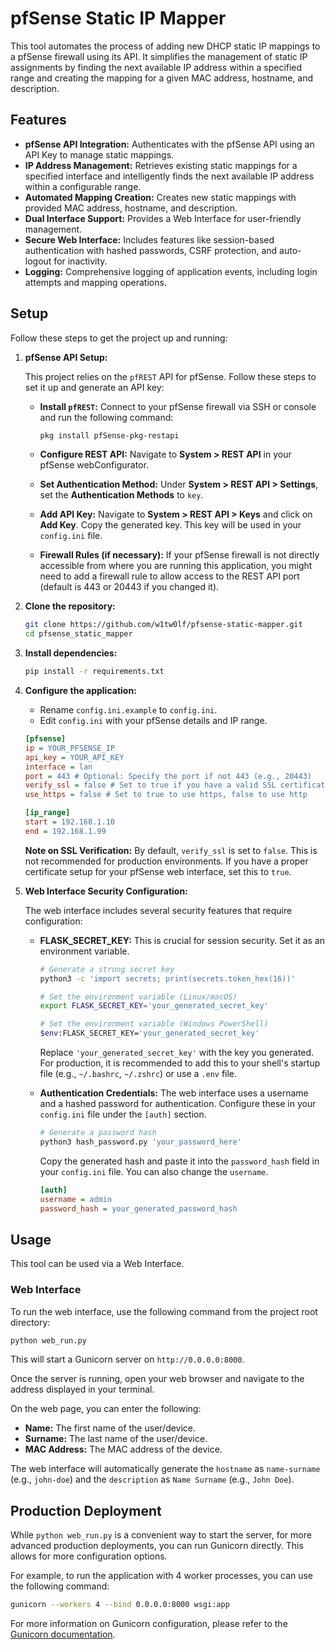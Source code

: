 # pfSense Static IP Mapper

This tool automates the process of adding new DHCP static IP mappings to a pfSense firewall using its API. It simplifies the management of static IP assignments by finding the next available IP address within a specified range and creating the mapping for a given MAC address, hostname, and description.

## Features

* **pfSense API Integration:** Authenticates with the pfSense API using an API Key to manage static mappings.
* **IP Address Management:** Retrieves existing static mappings for a specified interface and intelligently finds the next available IP address within a configurable range.
* **Automated Mapping Creation:** Creates new static mappings with provided MAC address, hostname, and description.
* **Dual Interface Support:** Provides a Web Interface for user-friendly management.
* **Secure Web Interface:** Includes features like session-based authentication with hashed passwords, CSRF protection, and auto-logout for inactivity.
* **Logging:** Comprehensive logging of application events, including login attempts and mapping operations.

## Setup

Follow these steps to get the project up and running:

1. **pfSense API Setup:**

    This project relies on the `pfREST` API for pfSense. Follow these steps to set it up and generate an API key:

    * **Install `pfREST`:**
        Connect to your pfSense firewall via SSH or console and run the following command:

        ```bash
        pkg install pfSense-pkg-restapi
        ```

    * **Configure REST API:**
        Navigate to **System > REST API** in your pfSense webConfigurator.

    * **Set Authentication Method:**
        Under **System > REST API > Settings**, set the **Authentication Methods** to `key`.

    * **Add API Key:**
        Navigate to **System > REST API > Keys** and click on **Add Key**. Copy the generated key. This key will be used in your `config.ini` file.

    * **Firewall Rules (if necessary):**
        If your pfSense firewall is not directly accessible from where you are running this application, you might need to add a firewall rule to allow access to the REST API port (default is 443 or 20443 if you changed it).

2. **Clone the repository:**

    ```bash
    git clone https://github.com/w1tw0lf/pfsense-static-mapper.git
    cd pfsense_static_mapper
    ```

3. **Install dependencies:**

    ```bash
    pip install -r requirements.txt
    ```

4. **Configure the application:**

    * Rename `config.ini.example` to `config.ini`.
    * Edit `config.ini` with your pfSense details and IP range.

    ```ini
    [pfsense]
    ip = YOUR_PFSENSE_IP
    api_key = YOUR_API_KEY
    interface = lan
    port = 443 # Optional: Specify the port if not 443 (e.g., 20443)
    verify_ssl = false # Set to true if you have a valid SSL certificate on your pfSense instance
    use_https = false # Set to true to use https, false to use http

    [ip_range]
    start = 192.168.1.10
    end = 192.168.1.99
    ```

    **Note on SSL Verification:** By default, `verify_ssl` is set to `false`. This is not recommended for production environments. If you have a proper certificate setup for your pfSense web interface, set this to `true`.

5. **Web Interface Security Configuration:**

    The web interface includes several security features that require configuration:

    * **FLASK_SECRET_KEY:** This is crucial for session security. Set it as an environment variable.

        ```bash
        # Generate a strong secret key
        python3 -c 'import secrets; print(secrets.token_hex(16))'

        # Set the environment variable (Linux/macOS)
        export FLASK_SECRET_KEY='your_generated_secret_key'

        # Set the environment variable (Windows PowerShell)
        $env:FLASK_SECRET_KEY='your_generated_secret_key'
        ```

        Replace `'your_generated_secret_key'` with the key you generated. For production, it is recommended to add this to your shell's startup file (e.g., `~/.bashrc`, `~/.zshrc`) or use a `.env` file.

    * **Authentication Credentials:** The web interface uses a username and a hashed password for authentication. Configure these in your `config.ini` file under the `[auth]` section.

        ```bash
        # Generate a password hash
        python3 hash_password.py 'your_password_here'
        ```

        Copy the generated hash and paste it into the `password_hash` field in your `config.ini` file. You can also change the `username`.

        ```ini
        [auth]
        username = admin
        password_hash = your_generated_password_hash
        ```

## Usage

This tool can be used via a Web Interface.

### Web Interface

To run the web interface, use the following command from the project root directory:

```bash
python web_run.py
```

This will start a Gunicorn server on `http://0.0.0.0:8000`.

Once the server is running, open your web browser and navigate to the address displayed in your terminal.

On the web page, you can enter the following:

* **Name:** The first name of the user/device.
* **Surname:** The last name of the user/device.
* **MAC Address:** The MAC address of the device.

The web interface will automatically generate the `hostname` as `name-surname` (e.g., `john-doe`) and the `description` as `Name Surname` (e.g., `John Doe`).

## Production Deployment

While `python web_run.py` is a convenient way to start the server, for more advanced production deployments, you can run Gunicorn directly. This allows for more configuration options.

For example, to run the application with 4 worker processes, you can use the following command:

```bash
gunicorn --workers 4 --bind 0.0.0.0:8000 wsgi:app
```

For more information on Gunicorn configuration, please refer to the [Gunicorn documentation](https://gunicorn.org/).

